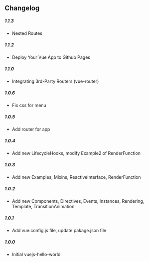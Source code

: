 ## Changelog

##### 1.1.3

- Nested Routes 

##### 1.1.2

- Deploy Your Vue App to Github Pages

##### 1.1.0

- Integrating 3rd-Party Routers (vue-router)

##### 1.0.6

- Fix css for menu

##### 1.0.5

- Add router for app

##### 1.0.4

- Add new LifecycleHooks, modify Example2 of RenderFunction 

##### 1.0.3

- Add new Examples, Mixins, ReactiveInterface, RenderFunction

##### 1.0.2

- Add new Components, Directives, Events, Instances, Rendering, Template, TransitionAnimation

##### 1.0.1

- Add vue.config.js file, update pakage.json file

##### 1.0.0

- Initial vuejs-hello-world
